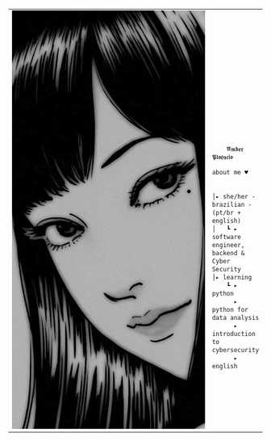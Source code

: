 
<table>
    <tr>
        <td style="width:100%;">
            <img src="https://github.com/amberploencio/amberploencio/blob/main/tomie.jpg" style="width:200%; border: none;"/>
        </td>
        <td style="width: -100%; vertical-align: center;">
            <p style="font-family: monospace; font-size: 160px;">
 
    
        𝕬𝖒𝖇𝖊𝖗 𝕻𝖑𝖔𝖊̂𝖓𝖈𝖎𝖔 
    
</p>                                                                                                                            
                                                                                                  

                                                                                                    
        
    about me ♥︎

    
    │▸ she/her - brazilian - (pt/br + english)
    │   ┗ ▸ software engineer, backend & Cyber Security                                               
    │▸ learning
        ┗ ▸  python
          ▸  python for data analysis
          ▸  introduction to cybersecurity
          ▸  english







